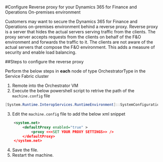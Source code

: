 
#Configure Reverse proxy for your Dynamics 365 for Finance and Operations On-premises environment

Customers may want to secure the Dynamics 365 for Finance and Operations on-premises environment behind a reverse proxy. Reverse proxy is a server that hides the actual servers serving traffic from the clients. The proxy server accepts requests from the clients on behalf of the F&O environment and forwards the traffic to it. The clients are not aware of the actual servers that compose the F&O environment. This adds a measure of security and enable load balancing. 

##Steps to configure the reverse proxy

Perform the below steps in **each** node of type OrchestratorType in the Service Fabric cluster
1. Remote into the Orchestrator VM
2. Execute the below powershell script to retrive the path of the ```machine.config``` file
```Powershell
[System.Runtime.InteropServices.RuntimeEnvironment]::SystemConfigurationFile
```
3. Edit the ```machine.config``` file to add the below xml snippet
```XML
	<system.net>
		<defaultProxy enabled="true" >
			<proxy <<<SET YOUR PROXY SETTINGS>> />
	    </defaultProxy>
    </system.net>
```
4. Save the file.
5. Restart the machine.

